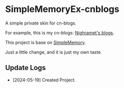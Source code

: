 # SimpleMemoryEx-cnblogs

A simple private skin for cn-blogs.

For example, this is my cn-blogs: [Nighramet's blogs](https://www.cnblogs.com/nighramet-blogs).

This project is base on [SimpleMemory](https://github.com/BNDong/Cnblogs-Theme-SimpleMemory).

Just a little change, and it is just my own taste.

## Update Logs

- [2024-05-19] Created Project.
